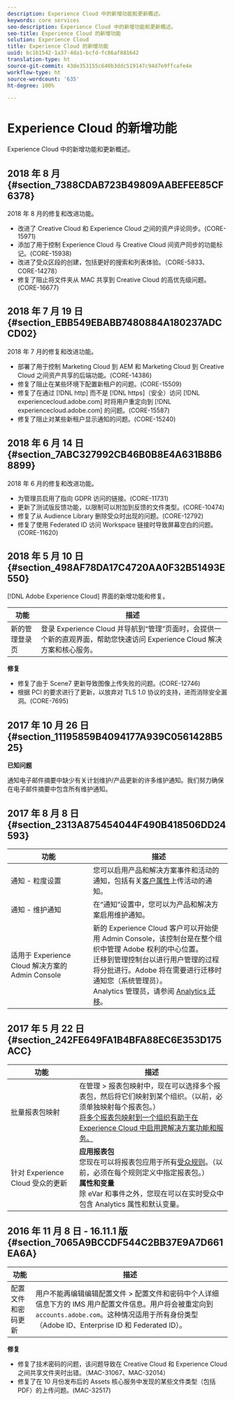 ```yaml
---
description: Experience Cloud 中的新增功能和更新概述。
keywords: core services
seo-description: Experience Cloud 中的新增功能和更新概述。
seo-title: Experience Cloud 的新增功能
solution: Experience Cloud
title: Experience Cloud 的新增功能
uuid: bc1b1542-1a37-4da1-bcfd-fc86af881642
translation-type: ht
source-git-commit: 43de353155c640b3ddc519147c94d7e9ffcafe4e
workflow-type: ht
source-wordcount: '635'
ht-degree: 100%

---
```



# Experience Cloud 的新增功能

Experience Cloud 中的新增功能和更新概述。

## 2018 年 8 月 {#section_7388CDAB723B49809AABEFEE85CF6378}

2018 年 8 月的修复和改进功能。

* 改进了 Creative Cloud 和 Experience Cloud 之间的资产评论同步。(CORE-15971)
* 添加了用于控制 Experience Cloud 与 Creative Cloud 间资产同步的功能标记。(CORE-15938)
* 改进了受众区段的创建，包括更好的搜索和列表体验。（CORE-5833、CORE-14278）
* 修复了阻止将文件夹从 MAC 共享到 Creative Cloud 的高优先级问题。(CORE-16677)

## 2018 年 7 月 19 日 {#section_EBB549EBABB7480884A180237ADCCD02}

2018 年 7 月的修复和改进功能。

* 部署了用于控制 Marketing Cloud 到 AEM 和 Marketing Cloud 到 Creative Cloud 之间资产共享的后端功能。(CORE-14386)
* 修复了阻止在某些环境下配置新租户的问题。(CORE-15509)
* 修复了在通过 [!DNL http] 而不是 [!DNL https]（安全）访问 [!DNL experiencecloud.adobe.com] 时将用户重定向到 [!DNL experiencecloud.adobe.com] 的问题。(CORE-15587)
* 修复了阻止对某些新租户显示通知的问题。(CORE-15240)

## 2018 年 6 月 14 日 {#section_7ABC327992CB46B0B8E4A631B8B68899}

2018 年 6 月的修复和改进功能。

* 为管理员启用了指向 GDPR 访问的链接。(CORE-11731)
* 更新了测试版反馈功能，以限制可以附加到反馈的文件类型。(CORE-10474)
* 修复了从 Audience Library 删除受众时出现的问题。(CORE-12792)
* 修复了使用 Federated ID 访问 Workspace 链接时导致屏幕空白的问题。(CORE-11620)

## 2018 年 5 月 10 日 {#section_498AF78DA17C4720AA0F32B51493E550}

[!DNL Adobe Experience Cloud] 界面的新增功能和修复。

| 功能 | 描述 |
|--- |--- |
| 新的管理登录页 | 登录 Experience Cloud 并导航到“管理”页面时，会提供一个新的直观界面，帮助您快速访问 Experience Cloud 解决方案和核心服务。 |

**修复**

* 修复了由于 Scene7 更新导致图像上传失败的问题。(CORE-12746)
* 根据 PCI 的要求进行了更新，以放弃对 TLS 1.0 协议的支持，进而消除安全漏洞。(CORE-7695)

## 2017 年 10 月 26 日 {#section_11195859B4094177A939C0561428B525}

**已知问题**

通知电子邮件摘要中缺少有关计划维护/产品更新的许多维护通知。我们努力确保在电子邮件摘要中包含所有维护通知。

## 2017 年 8 月 8 日 {#section_2313A875454044F490B418506DD24593}

| 功能 | 描述 |
|--- |--- |
| 通知 - 粒度设置 | 您可以启用产品和解决方案事件和活动的通知，包括有关[客户属性](../attributes/attributes.md)上传活动的通知。 |
| 通知 - 维护通知 | 在“通知”设置中，您可以为产品和解决方案启用维护通知。 |
| 适用于 Experience Cloud 解决方案的 Admin Console | 新的 Experience Cloud 客户可以开始使用 Admin Console，该控制台是在整个组织中管理 Adobe 权利的中心位置。<br>迁移到管理控制台以进行用户管理的过程将分批进行。Adobe 将在需要进行迁移时通知您（系统管理员）。<br>Analytics 管理员，请参阅 [Analytics 迁移](https://docs.adobe.com/content/help/zh-Hans/analytics/admin/user-product-management/user-management/migrate-users/c-migration-tool.html)。 |

## 2017 年 5 月 22 日 {#section_242FE649FA1B4BFA88EC6E353D175ACC}

| 功能 | 描述 |
|--- |--- |
| 批量报表包映射 | 在管理 > 报表包映射中，现在可以选择多个报表包，然后将它们映射到某个组织。（以前，必须单独映射每个报表包。）<br>[将多个报表包映射到一个组织有助于在 Experience Cloud 中启用跨解决方案功能和服务。](../core-services/core-services.md) |
| 针对 Experience Cloud 受众的更新 | **应用报表包&#x200B;**<br>您现在可以将报表包应用于所有[受众规则](../audience-library/t-audience-create.md)。（以前，必须在每个规则定义中指定报表包。）<br>**属性和变量**<br>除 eVar 和事件之外，您现在可以在实时受众中包含 Analytics 属性和默认变量。 |

## 2016 年 11 月 8 日 - 16.11.1 版{#section_7065A9BCCDF544C2BB37E9A7D661EA6A}

| 功能 | 描述 |
|--- |--- |
| 配置文件和密码更新 | 用户不能再编辑编辑配置文件 > 配置文件和密码中个人详细信息下方的 IMS 用户配置文件信息。用户将会被重定向到 `accounts.adobe.com`。这种情况适用于所有身份类型（Adobe ID、Enterprise ID 和 Federated ID）。 |

**修复**

* 修复了技术密码的问题，该问题导致在 Creative Cloud 和 Experience Cloud 之间共享文件夹时出错。（MAC-31067、MAC-32014）
* 修复了在 10 月份发布后的 Assets 核心服务中发现的某些文件类型（包括 PDF）的上传问题。(MAC-32517)
